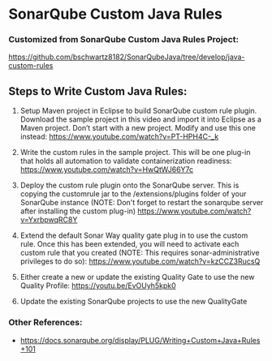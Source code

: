 # SonarQube Custom Java Rules
### Customized from SonarQube Custom Java Rules Project: ###
https://github.com/bschwartz8182/SonarQubeJava/tree/develop/java-custom-rules


## Steps to Write Custom Java Rules: ##

1. Setup Maven project in Eclipse to build SonarQube custom rule plugin.  Download the sample project in this video and import it into Eclipse as a Maven project. Don’t start with a new project.  Modify and use this one instead: https://www.youtube.com/watch?v=PT-HPH4C-_k

2. Write the custom rules in the sample project.  This will be one plug-in that holds all automation to validate containerization readiness: https://www.youtube.com/watch?v=HwQtWJ66Y7c

3. Deploy the custom rule plugin onto the SonarQube server.  This is copying the customrule jar to the /extensions/plugins folder of your SonarQube instance  (NOTE: Don't forget to restart the sonarqube server after installing the custom plug-in) https://www.youtube.com/watch?v=YxrbpwqRC8Y

4. Extend the default Sonar Way quality gate plug in to use the custom rule.  Once this has been extended, you will need to activate each custom rule that you created (NOTE: This requires sonar-administrative privileges to do so):  https://www.youtube.com/watch?v=kzCCZ3RucsQ

5. Either create a new or update the existing Quality Gate to use the new Quality Profile: https://youtu.be/EvOUyh5kpk0

6. Update the existing SonarQube projects to use the new QualityGate

### Other References: ###

* https://docs.sonarqube.org/display/PLUG/Writing+Custom+Java+Rules+101

